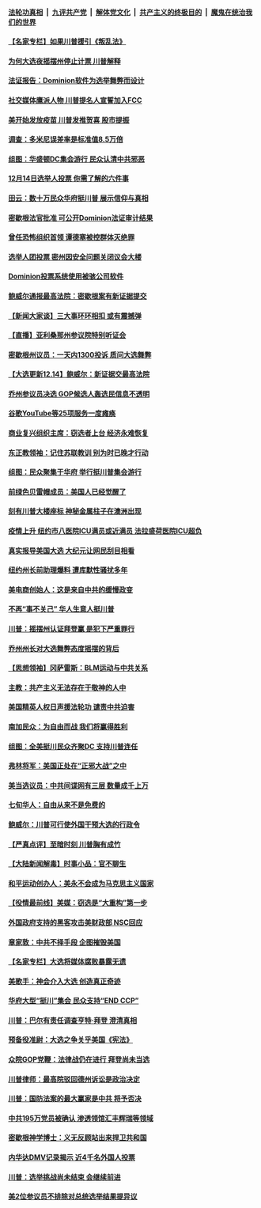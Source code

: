 

####  [法轮功真相](../../../../basic/blob/master/README.md?t=12150502) &nbsp;|&nbsp; [九评共产党](../../../../9ping.md/blob/master/README.md?t=12150502) &nbsp;|&nbsp; [解体党文化](../../../../jtdwh.md/blob/master/README.md?t=12150502)  &nbsp;|&nbsp; [共产主义的终极目的](../../../../gczydzjmd.md/blob/master/README.md?t=12150502) &nbsp;|&nbsp; [魔鬼在统治我们的世界](../../../../mgztzwmdsj.md/blob/master/README.md?t=12150502) 

#### [【名家专栏】如果川普援引《叛乱法》](../pages/nsc412/n12619795.md?t=12150502) 

#### [为何大选夜摇摆州停止计票 川普解释](../pages/nsc412/n12620386.md?t=12150502) 

#### [法证报告：Dominion软件为选举舞弊而设计](../pages/nsc412/n12620345.md?t=12150502) 

#### [社交媒体鹰派人物 川普提名人宣誓加入FCC](../pages/nsc412/n12620189.md?t=12150502) 

#### [美开始发放疫苗 川普发推贺喜 股市提振](../pages/nsc412/n12620273.md?t=12150502) 

#### [调查：多米尼误差率是标准值8.5万倍](../pages/nsc412/n12620312.md?t=12150502) 

#### [组图：华盛顿DC集会游行 民众认清中共邪恶](../pages/nsc412/n12618460.md?t=12150502) 

#### [12月14日选举人投票 你需了解的六件事](../pages/nsc412/n12620286.md?t=12150502) 

#### [田云：数十万民众华府挺川普 展示信仰与真相](../pages/nsc412/n12618749.md?t=12150502) 

#### [密歇根法官批准 可公开Dominion法证审计结果](../pages/nsc412/n12620117.md?t=12150502) 

#### [曾任恐怖组织首领 谭德塞被控群体灭绝罪](../pages/nsc412/n12620197.md?t=12150502) 

#### [选举人团投票 密州因安全问题关闭议会大楼](../pages/nsc412/n12619885.md?t=12150502) 

#### [Dominion投票系统使用被骇公司软件](../pages/nsc412/n12620143.md?t=12150502) 

#### [鲍威尔通报最高法院：密歇根案有新证据提交](../pages/nsc412/n12619832.md?t=12150502) 

#### [【新闻大家谈】三大事环环相扣 或有震撼弹](../pages/nsc412/n12619839.md?t=12150502) 

#### [【直播】亚利桑那州参议院特别听证会](../pages/nsc412/n12618240.md?t=12150502) 

#### [密歇根州议员：一天内1300投诉 质问大选舞弊](../pages/nsc412/n12619732.md?t=12150502) 

#### [【大选更新12.14】鲍威尔：新证据交最高法院](../pages/nsc412/n12619321.md?t=12150502) 

#### [乔州参议员决选 GOP候选人轰选民信息不透明](../pages/nsc412/n12619819.md?t=12150502) 

#### [谷歌YouTube等25项服务一度瘫痪](../pages/nsc412/n12619709.md?t=12150502) 

#### [商业复兴组织主席：窃选者上台 经济永难恢复](../pages/nsc412/n12619368.md?t=12150502) 

#### [东正教领袖：记住苏联教训 别为时已晚才行动](../pages/nsc412/n12619431.md?t=12150502) 

#### [组图：民众聚集于华府 举行挺川普集会游行](../pages/nsc412/n12619262.md?t=12150502) 

#### [前绿色贝雷帽成员：美国人已经觉醒了](../pages/nsc412/n12619052.md?t=12150502) 

#### [刻有川普大楼座标 神秘金属柱子在澳洲出现](../pages/nsc412/n12618931.md?t=12150502) 

#### [疫情上升 纽约市八医院ICU满员或近满员 法拉盛荷医院ICU超负](../pages/nsc412/n12618836.md?t=12150502) 

#### [真实报导美国大选 大纪元让网民刮目相看](../pages/nsc412/n12618609.md?t=12150502) 

#### [纽约州长前助理爆料  遭库默性骚扰多年](../pages/nsc412/n12618766.md?t=12150502) 

#### [美电商创始人：这是来自中共的缓慢政变](../pages/nsc412/n12618648.md?t=12150502) 

#### [不再“事不关己” 华人生意人挺川普](../pages/nsc412/n12618320.md?t=12150502) 

#### [川普：摇摆州认证拜登赢 是犯下严重罪行](../pages/nsc412/n12618394.md?t=12150502) 

#### [乔州州长对大选舞弊态度摇摆的背后](../pages/nsc412/n12615031.md?t=12150502) 

#### [【思想领袖】冈萨雷斯：BLM运动与中共关系](../pages/nsc412/n12530247.md?t=12150502) 

#### [主教：共产主义无法存在于敬神的人中](../pages/nsc412/n12618009.md?t=12150502) 

#### [美国精英人权日声援法轮功 谴责中共迫害](../pages/nsc412/n12618094.md?t=12150502) 

#### [南加民众：为自由而战 我们将赢得胜利](../pages/nsc412/n12618263.md?t=12150502) 

#### [组图：全美挺川民众齐聚DC 支持川普连任](../pages/nsc412/n12618232.md?t=12150502) 

#### [弗林将军：美国正处在“正邪大战”之中](../pages/nsc412/n12618172.md?t=12150502) 

#### [美当选议员：中共间谍网有三层 数量成千上万](../pages/nsc412/n12616425.md?t=12150502) 

#### [七旬华人：自由从来不是免费的](../pages/nsc412/n12617984.md?t=12150502) 

#### [鲍威尔：川普可行使外国干预大选的行政令](../pages/nsc412/n12617890.md?t=12150502) 

#### [【严真点评】至暗时刻 川普胸有成竹](../pages/nsc412/n12618063.md?t=12150502) 

#### [【大陆新闻解毒】时事小品：官不聊生](../pages/nsc412/n12618064.md?t=12150502) 

#### [和平运动创办人：美永不会成为马克思主义国家](../pages/nsc412/n12618015.md?t=12150502) 

#### [【役情最前线】美媒：窃选是“大重构”第一步](../pages/nsc412/n12617630.md?t=12150502) 

#### [外国政府支持的黑客攻击美财政部 NSC回应](../pages/nsc412/n12617937.md?t=12150502) 

#### [章家敦：中共不择手段 企图摧毁美国](../pages/nsc412/n12617927.md?t=12150502) 

#### [【名家专栏】大选将媒体腐败暴露无遗](../pages/nsc412/n12616460.md?t=12150502) 

#### [美歌手：神会介入大选 创造真正奇迹](../pages/nsc412/n12617835.md?t=12150502) 

#### [华府大型“挺川”集会 民众支持“END CCP”](../pages/nsc412/n12617754.md?t=12150502) 

#### [川普：巴尔有责任调查亨特·拜登 澄清真相](../pages/nsc412/n12617813.md?t=12150502) 

#### [预备役准尉：大选之争关乎美国《宪法》](../pages/nsc412/n12617812.md?t=12150502) 

#### [众院GOP党鞭：法律战仍在进行 拜登尚未当选](../pages/nsc412/n12617727.md?t=12150502) 

#### [川普律师：最高院驳回德州诉讼是政治决定](../pages/nsc412/n12617688.md?t=12150502) 

#### [川普：国防法案的最大赢家是中共 将予否决](../pages/nsc412/n12617653.md?t=12150502) 

#### [中共195万党员被确认 渗透领馆汇丰辉瑞等领域](../pages/nsc412/n12617636.md?t=12150502) 

#### [密歇根神学博士：义无反顾站出来捍卫共和国](../pages/nsc412/n12617596.md?t=12150502) 

#### [内华达DMV记录揭示 近4千名外国人投票](../pages/nsc412/n12617571.md?t=12150502) 

#### [川普：选举挑战尚未结束 会继续前进](../pages/nsc412/n12617568.md?t=12150502) 

#### [美2位参议员不排除对总统选举结果提异议](../pages/nsc412/n12617470.md?t=12150502) 

